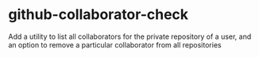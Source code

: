 # github-collaborator-check
Add a utility to list all collaborators for the private repository of a user, and an option to remove a particular collaborator from all repositories
